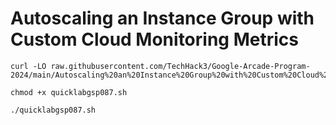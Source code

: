 # Autoscaling an Instance Group with Custom Cloud Monitoring Metrics

```
curl -LO raw.githubusercontent.com/TechHack3/Google-Arcade-Program-2024/main/Autoscaling%20an%20Instance%20Group%20with%20Custom%20Cloud%20Monitoring%20Metrics/quicklabgsp087.sh

chmod +x quicklabgsp087.sh

./quicklabgsp087.sh

```
